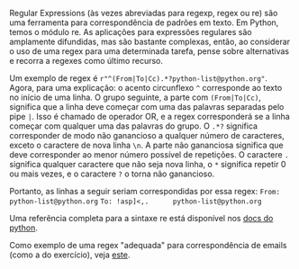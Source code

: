Regular Expressions (às vezes abreviadas para regexp, regex ou re) são uma ferramenta para correspondência de padrões em texto. Em Python, temos o módulo re. As aplicações para expressões regulares são amplamente difundidas, mas são bastante complexas, então, ao considerar o uso de uma regex para uma determinada tarefa, pense sobre alternativas e recorra a regexes como último recurso.

Um exemplo de regex é `r"^(From|To|Cc).*?python-list@python.org"`. Agora, para uma explicação: o acento circunflexo `^` corresponde ao texto no início de uma linha. O grupo seguinte, a parte com `(From|To|Cc)`, significa que a linha deve começar com uma das palavras separadas pelo pipe `|`. Isso é chamado de operador OR, e a regex corresponderá se a linha começar com qualquer uma das palavras do grupo. O `.*?` significa corresponder de modo não ganancioso a qualquer número de caracteres, exceto o caractere de nova linha `\n`. A parte não gananciosa significa que deve corresponder ao menor número possível de repetições. O caractere `.` significa qualquer caractere que não seja nova linha, o `*` significa repetir 0 ou mais vezes, e o caractere `?` o torna não ganancioso.

Portanto, as linhas a seguir seriam correspondidas por essa regex:
`From: python-list@python.org`
`To: !asp]<,.      python-list@python.org`

Uma referência completa para a sintaxe re está disponível nos [docs do python](http://docs.python.org/library/re.html#regular-expression-syntax "RE syntax").

Como exemplo de uma regex "adequada" para correspondência de emails (como a do exercício), veja [este](http://www.ex-parrot.com/pdw/Mail-RFC822-Address.html).